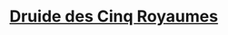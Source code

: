 ﻿---
!LinkItem
Link: l5r_druid_hd.md
NameLink: <!--NameLink-->[Druide des Cinq Royaumes](hd_l5r_druid.md)<!--/NameLink-->
Id: l5r_index_hd.md#druide-des-cinq-royaumes
ParentLink: l5r_index_hd.md#les-cinq-royaumes--les-règles-spécifiques
Name: Druide des Cinq Royaumes
ParentName: 'Les Cinq Royaumes : Les règles spécifiques'
Attributes: {}
AttributesDictionary: >+
  {}

---




# [Druide des Cinq Royaumes](hd_l5r_druid.md)



